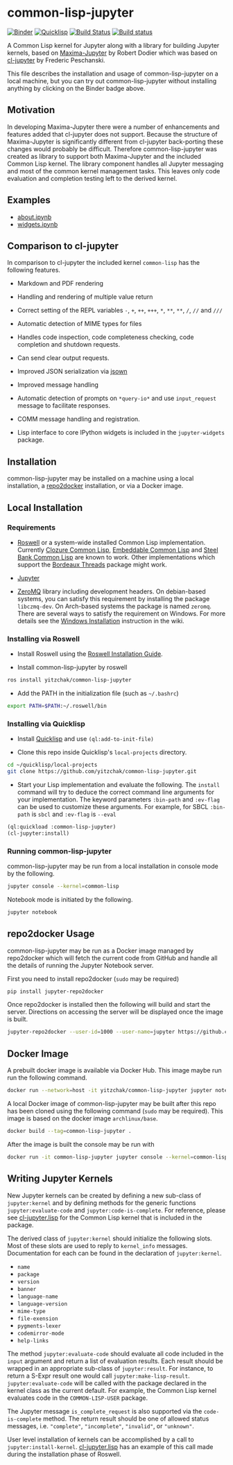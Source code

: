 # common-lisp-jupyter

[![Binder][mybinder-badge]][mybinder]
[![Quicklisp][quicklisp-badge]][quicklisp-clj]
[![Build Status][travis-badge]][travis]
[![Build status][appveyor-badge]][appveyor]

A Common Lisp kernel for Jupyter along with a library for building Jupyter
kernels, based on [Maxima-Jupyter][] by Robert Dodier which was based on
[cl-jupyter][] by Frederic Peschanski.

This file describes the installation and usage of common-lisp-jupyter on a local
machine, but you can try out common-lisp-jupyter without installing anything by
clicking on the Binder badge above.

## Motivation

In developing Maxima-Jupyter there were a number of enhancements and features
added that cl-jupyter does not support. Because the structure of Maxima-Jupyter
is significantly different from cl-jupyter back-porting these changes would
probably be difficult. Therefore common-lisp-jupyter was created as library to
support both Maxima-Jupyter and the included Common Lisp kernel. The library
component handles all Jupyter messaging and most of the common kernel management
tasks. This leaves only code evaluation and completion testing left to the
derived kernel.

## Examples

- [about.ipynb][]
- [widgets.ipynb][]

## Comparison to cl-jupyter

In comparison to cl-jupyter the included kernel `common-lisp` has the following
features.

- Markdown and PDF rendering

- Handling and rendering of multiple value return

- Correct setting of the REPL variables `-`, `+`, `++`, `+++`, `*`, `**`, `**`,
  `/`, `//` and `///`

- Automatic detection of MIME types for files

- Handles code inspection, code completeness checking, code completion and
  shutdown requests.

- Can send clear output requests.

- Improved JSON serialization via [jsown][]

- Improved message handling

- Automatic detection of prompts on `*query-io*` and use `input_request` message
  to facilitate responses.

- COMM message handling and registration.

- Lisp interface to core IPython widgets is included in the `jupyter-widgets`
  package.

## Installation

common-lisp-jupyter may be installed on a machine using a local installation, a
[repo2docker][] installation, or via a Docker image.

## Local Installation

### Requirements

- [Roswell][] or a system-wide installed Common Lisp implementation. Currently
  [Clozure Common Lisp][CCL], [Embeddable Common Lisp][ECL] and
  [Steel Bank Common Lisp][SBCL] are known to work. Other implementations which
  support the [Bordeaux Threads][] package might work.

- [Jupyter][]

- [ZeroMQ][] library including development headers. On debian-based systems, you can
  satisfy this requirement by installing the package `libczmq-dev`. On
  Arch-based systems the package is named `zeromq`. There are several ways to
  satisfy the requirement on Windows. For more details see the
  [Windows Installation][] instruction in the wiki.

### Installing via Roswell

- Install Roswell using the [Roswell Installation Guide][].

- Install common-lisp-jupyter by roswell
```sh
ros install yitzchak/common-lisp-jupyter
```
- Add the PATH in the initialization file (such as `~/.bashrc`)
```sh
export PATH=$PATH:~/.roswell/bin
```

### Installing via Quicklisp

- Install [Quicklisp][] and use `(ql:add-to-init-file)`

- Clone this repo inside Quicklisp's `local-projects` directory.
```sh
cd ~/quicklisp/local-projects
git clone https://github.com/yitzchak/common-lisp-jupyter.git
```

- Start your Lisp implementation and evaluate the following. The `install`
  command will try to deduce the correct command line arguments for your
  implementation. The keyword parameters `:bin-path` and `:ev-flag` can be
  used to customize these arguments. For example, for SBCL `:bin-path` is `sbcl`
  and `:ev-flag` is `--eval`
```lisp
(ql:quickload :common-lisp-jupyter)
(cl-jupyter:install)
```




### Running common-lisp-jupyter

common-lisp-jupyter may be run from a local installation in console mode by the
following.

```sh
jupyter console --kernel=common-lisp
```

Notebook mode is initiated by the following.

```sh
jupyter notebook
```

## repo2docker Usage

common-lisp-jupyter may be run as a Docker image managed by repo2docker which
will fetch the current code from GitHub and handle all the details of running
the Jupyter Notebook server.

First you need to install repo2docker (`sudo` may be required)

```sh
pip install jupyter-repo2docker
```

Once repo2docker is installed then the following will build and start the
server. Directions on accessing the server will be displayed once the image is
built.

```sh
jupyter-repo2docker --user-id=1000 --user-name=jupyter https://github.com/yitzchak/common-lisp-jupyter
```

## Docker Image

A prebuilt docker image is available via Docker Hub. This image maybe run run
the following command.

```sh
docker run --network=host -it yitzchak/common-lisp-jupyter jupyter notebook --ip=127.0.0.1
```

A local Docker image of common-lisp-jupyter may be built after this repo has
been cloned using the following command (`sudo` may be required). This image is
based on the docker image `archlinux/base`.

```sh
docker build --tag=common-lisp-jupyter .
```

After the image is built the console may be run with

```sh
docker run -it common-lisp-jupyter jupyter console --kernel=common-lisp
```

## Writing Jupyter Kernels

New Jupyter kernels can be created by defining a new sub-class of
`jupyter:kernel` and by defining methods for the generic functions
`jupyter:evaluate-code` and `jupyter:code-is-complete`. For reference, please
see [cl-jupyter.lisp][] for the Common Lisp kernel that is included in the
package.

The derived class of `jupyter:kernel` should initialize the following slots.
Most of these slots are used to reply to `kernel_info` messages. Documentation
for each can be found in the declaration of `jupyter:kernel`.

- `name`
- `package`
- `version`
- `banner`
- `language-name`
- `language-version`
- `mime-type`
- `file-exension`
- `pygments-lexer`
- `codemirror-mode`
- `help-links`

The method `jupyter:evaluate-code` should evaluate all code included in the
`input` argument and return a list of evaluation results. Each result should be
wrapped in an appropriate sub-class of `jupyter:result`. For instance, to return
a S-Expr result one would call `jupyter:make-lisp-result`.
`jupyter:evaluate-code` will be called with the package declared in the kernel
class as the current default. For example, the Common Lisp kernel evaluates code
in the `COMMON-LISP-USER` package.

The Jupyter message `is_complete_request` is also supported via the
`code-is-complete` method. The return result should be one of allowed status
messages, i.e. `"complete"`, `"incomplete"`, `"invalid"`, or `"unknown"`.

User level installation of kernels can be accomplished by a call to
`jupyter:install-kernel`. [cl-jupyter.lisp][] has an example of this call made
during the installation phase of Roswell.

<!--refs-->

[about.ipynb]: http://nbviewer.jupyter.org/github/yitzchak/common-lisp-jupyter/blob/master/examples/about.ipynb
[appveyor-badge]: https://ci.appveyor.com/api/projects/status/j2voo262b2v9qq3t/branch/master?svg=true
[appveyor]: https://ci.appveyor.com/project/yitzchak/common-lisp-jupyter/branch/master
[Bordeaux Threads]: https://common-lisp.net/project/bordeaux-threads/
[CCL]: https://ccl.clozure.com/
[cl-jupyter.lisp]: https://github.com/yitzchak/common-lisp-jupyter/blob/master/src/cl-kernel.lisp
[cl-jupyter]: https://github.com/fredokun/cl-jupyter/
[ECL]: https://common-lisp.net/project/ecl/
[jsown]: http://quickdocs.org/jsown/
[Jupyter]: https://jupyter.org/
[Maxima-Jupyter]: https://github.com/robert-dodier/maxima-jupyter/
[mybinder-badge]: https://mybinder.org/badge_logo.svg
[mybinder]: https://mybinder.org/v2/gh/yitzchak/common-lisp-jupyter/master
[nbviewer]: http://nbviewer.jupyter.org
[quicklisp-badge]: http://quickdocs.org/badge/common-lisp-jupyter.svg
[quicklisp-clj]: http://quickdocs.org/common-lisp-jupyter
[Quicklisp]: https://www.quicklisp.org/
[repo2docker]: https://repo2docker.readthedocs.io/en/latest/
[Roswell Installation Guide]: https://github.com/roswell/roswell/wiki/Installation
[Roswell]: https://github.com/roswell/roswell
[SBCL]: http://www.sbcl.org/
[travis-badge]: https://travis-ci.com/yitzchak/common-lisp-jupyter.svg?branch=master
[travis]: https://travis-ci.com/yitzchak/common-lisp-jupyter
[widgets.ipynb]: http://nbviewer.jupyter.org/github/yitzchak/common-lisp-jupyter/blob/master/examples/widgets.ipynb
[Windows Installation]: https://github.com/yitzchak/common-lisp-jupyter/wiki/Windows-Installation
[ZeroMQ]: http://zeromq.org/
